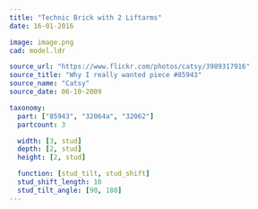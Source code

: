 ```yaml
---
title: "Technic Brick with 2 Liftarms"
date: 16-01-2016

image: image.png
cad: model.ldr

source_url: "https://www.flickr.com/photos/catsy/3989317916"
source_title: "Why I really wanted piece #85943"
source_name: "Catsy"
source_date: 06-10-2009

taxonomy:
  part: ["85943", "32064a", "32062"]
  partcount: 3

  width: [3, stud]
  depth: [2, stud]
  height: [2, stud]

  function: [stud_tilt, stud_shift]
  stud_shift_length: 10
  stud_tilt_angle: [90, 180]
---
```

